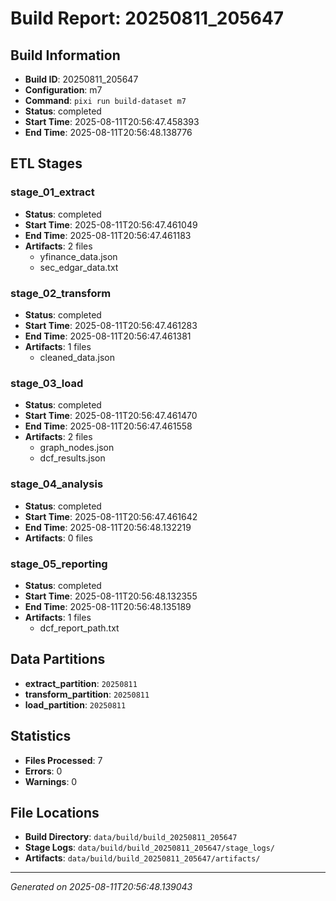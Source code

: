 # Build Report: 20250811_205647

## Build Information

- **Build ID**: 20250811_205647
- **Configuration**: m7
- **Command**: `pixi run build-dataset m7`
- **Status**: completed
- **Start Time**: 2025-08-11T20:56:47.458393
- **End Time**: 2025-08-11T20:56:48.138776

## ETL Stages

### stage_01_extract

- **Status**: completed
- **Start Time**: 2025-08-11T20:56:47.461049
- **End Time**: 2025-08-11T20:56:47.461183
- **Artifacts**: 2 files
  - yfinance_data.json
  - sec_edgar_data.txt

### stage_02_transform

- **Status**: completed
- **Start Time**: 2025-08-11T20:56:47.461283
- **End Time**: 2025-08-11T20:56:47.461381
- **Artifacts**: 1 files
  - cleaned_data.json

### stage_03_load

- **Status**: completed
- **Start Time**: 2025-08-11T20:56:47.461470
- **End Time**: 2025-08-11T20:56:47.461558
- **Artifacts**: 2 files
  - graph_nodes.json
  - dcf_results.json

### stage_04_analysis

- **Status**: completed
- **Start Time**: 2025-08-11T20:56:47.461642
- **End Time**: 2025-08-11T20:56:48.132219
- **Artifacts**: 0 files

### stage_05_reporting

- **Status**: completed
- **Start Time**: 2025-08-11T20:56:48.132355
- **End Time**: 2025-08-11T20:56:48.135189
- **Artifacts**: 1 files
  - dcf_report_path.txt

## Data Partitions

- **extract_partition**: `20250811`
- **transform_partition**: `20250811`
- **load_partition**: `20250811`

## Statistics

- **Files Processed**: 7
- **Errors**: 0
- **Warnings**: 0

## File Locations

- **Build Directory**: `data/build/build_20250811_205647`
- **Stage Logs**: `data/build/build_20250811_205647/stage_logs/`
- **Artifacts**: `data/build/build_20250811_205647/artifacts/`

---
*Generated on 2025-08-11T20:56:48.139043*
